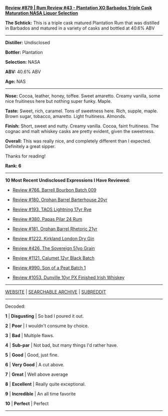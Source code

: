 
[**Review #879 | Rum Review #43 - Plantation XO Barbados Triple Cask Maturation NASA Liquor Selection**]( https://t8ke.review/review-879-plantation-xo-barbados-triple-cask-maturation-nasa-liquor-selection/)

**The Schtick:** This is a triple cask matured Plantation Rum that was distilled in Barbados and matured in a variety of casks and bottled at 40.6% ABV

-----

**Distiller:** Undisclosed

**Bottler:** Plantation

**Selection:** NASA

**ABV:** 40.6% ABV

**Age:** NAS 

-----

**Nose:**  Cocoa, leather, honey, toffee. Sweet amaretto. Creamy vanilla, some nice fruitiness here but nothing super funky. Maple. 

**Taste:** Sweet, rich, caramel. Tons of sweetness here. Rich, supple, maple. Brown sugar, tobacco, amaretto. Light fruitiness. Almonds. 

**Finish:** Short, sweet and nutty. Creamy vanilla. Cocoa, faint fruitiness. The cognac and malt whiskey casks are pretty evident, given the sweetness. 

**Overall:** This was really nice, and completely different than I expected. Definitely a great sipper.

Thanks for reading!

**Rank: 6**

----- 

**10 Most Recent Undisclosed Expressions I Have Reviewed:** 

- [Review #766. Barrell Bourbon Batch 009]( https://t8ke.review/review-766-barrell-bourbon-batch-009/) 

- [Review #180. Orphan Barrel Barterhouse 20yr]( https://t8ke.review/review-180-orphan-barrel-barterhouse-20yr-re-review/) 

- [Review #193. TAOS Lightning 17yr Rye]( https://t8ke.review/review-193-cerain-st-vain-lightning-kl-17yr-rye/) 

- [Review #380. Papas Pilar 24 Rum]( https://t8ke.review/review-380-papas-pilar-24/) 

- [Review #181. Orphan Barrel Rhetoric 21yr]( https://t8ke.review/review-181-orphan-barrel-rhetoric-21yr-re-review/) 

- [Review #1222. Kirkland London Dry Gin]( https://t8ke.review/review-1222-kirkland-london-dry-gin) 

- [Review #426. The Sovereign 51yo Grain]( https://t8ke.review/review-426-sovereign51grain/) 

- [Review #1121. Calumet 12yr Black Batch]( https://t8ke.review/review-1121-calumet-12yr-black-batch-single-rack-bourbon/) 

- [Review #990. Son of a Peat Batch 1]( https://t8ke.review/review-990-son-of-a-peat-batch-1/) 

- [Review #1053. Dunville 10yr PX Finished Irish Whiskey]( https://t8ke.review/review-1053-dunville-10yr-px-finished-irish-whiskey/) 

-----

[WEBSITE](https://t8ke.review) | [SEARCHABLE ARCHIVE](https://t8ke.review/review-archive/) | [SUBREDDIT](https://reddit.com/r/t8kereviews)

-----

Decoded:

**1** | **Disgusting** | So bad I poured it out.

**2** | **Poor** | I wouldn't consume by choice.

**3** | **Bad** | Multiple flaws.

**4** | **Sub-par** | Not bad, but many things I'd rather have.

**5** | **Good** | Good, just fine.

**6** | **Very Good** | A cut above.

**7** | **Great** | Well above average

**8** | **Excellent** | Really quite exceptional.

**9** | **Incredible** | An all time favorite

**10** | **Perfect** | Perfect

----

